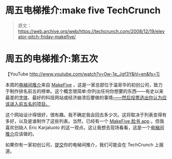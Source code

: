 # 周五电梯推介:make five TechCrunch

> 原文：<https://web.archive.org/web/https://techcrunch.com/2008/12/19/elevator-pitch-friday-makefive/>

# 周五的电梯推介:第五次

【YouTube http://www.youtube.com/watch?v=0w-1e_Jgf3Y&hl=en&fs=1]

本周的[电梯间推介](https://web.archive.org/web/20221007160455/http://pitches.beta.techcrunch.com/pitch/191-makefive)来自 [MakeFive](https://web.archive.org/web/20221007160455/http://www.makefive.com/userhome) ，这是一家总部位于温哥华的初创公司，致力于制作排名前五的榜单。这个概念很简单:你列出任何你想要的东西——有史以来最差的[字体](https://web.archive.org/web/20221007160455/http://www.makefive.com/categories/news-business/design/worst-typefaces-of-all-time)、最好的科技网站或经济崩溃后要做的事情[——然后投票选出你认为应该进入前五名的项目。](https://web.archive.org/web/20221007160455/http://www.makefive.com/categories/news-business/finance/a-happy-list-of-things-to-do-after-the-global-economy-collap)

这个网站设计得很好，很有趣。我不确定我会回去多少次。这将取决于列表变得有多好，以及是谁制作了这些列表。当然，已经有一个 [MakeFive 脸书 app](https://web.archive.org/web/20221007160455/http://www.facebook.com/group.php?gid=6939361020) 。但我喜欢创始人 Eric Karjaluoto 的这一观点。这让我想去现场看看，这是一个[电梯间推介](https://web.archive.org/web/20221007160455/http://pitches.beta.techcrunch.com/)应该做的。

如果你有一家初创公司，[提交](https://web.archive.org/web/20221007160455/http://pitches.beta.techcrunch.com/pitch/new)你的电梯间推介，我们可能会在 TechCrunch 上报道。